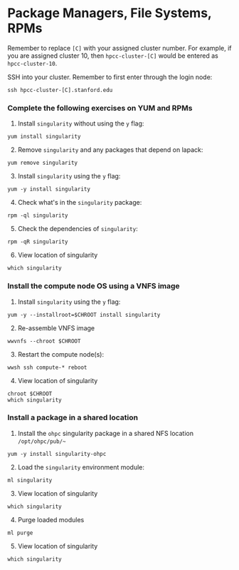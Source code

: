 # Package Managers, File Systems, RPMs

Remember to replace ```[C]``` with your assigned cluster number. For example, if you are assigned cluster 10, then ```hpcc-cluster-[C]``` would be entered as ```hpcc-cluster-10```.

SSH into your cluster. Remember to first enter through the login node:

```
ssh hpcc-cluster-[C].stanford.edu
```

### Complete the following exercises on YUM and RPMs

1. Install ```singularity``` without using the ```y``` flag:
```
yum install singularity
```

2. Remove ```singularity``` and any packages that depend on lapack:
```
yum remove singularity
```

3. Install ```singularity``` using the ```y``` flag:
```
yum -y install singularity
```

4. Check what's in the ```singularity``` package:
```
rpm -ql singularity
```

5. Check the dependencies of ```singularity```:
```
rpm -qR singularity
```
6. View location of singularity
```
which singularity
```

### Install the compute node OS using a VNFS image

1. Install ```singularity``` using the ```y``` flag:
```
yum -y --installroot=$CHROOT install singularity
```

2. Re-assemble VNFS image
```
wwvnfs --chroot $CHROOT
```

3. Restart the compute node(s):
```
wwsh ssh compute-* reboot
```
4. View location of singularity
```
chroot $CHROOT
which singularity
```

### Install a package in a shared location

1. Install the ```ohpc``` singularity package in a shared NFS location ```/opt/ohpc/pub/~```
```
yum -y install singularity-ohpc
```

2. Load the ```singularity``` environment module:
```
ml singularity
```

3. View location of singularity
```
which singularity
```

4. Purge loaded modules
```
ml purge
```

5. View location of singularity
```
which singularity
```
